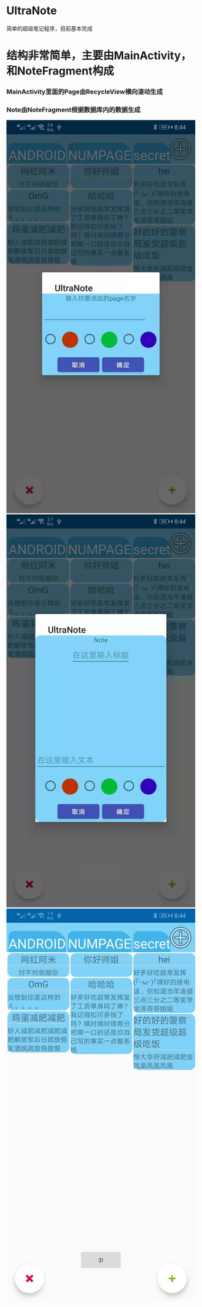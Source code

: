# UltraNote
简单的超级笔记程序，目前基本完成

# 结构非常简单，主要由MainActivity， 和NoteFragment构成
### MainActivity里面的Page由RecycleView横向滚动生成
### Note由NoteFragment根据数据库内的数据生成

![PageAdd](ReadMeImg/PageAdd.jpg)
  ![NoteAdd](ReadMeImg/NoteAdd.jpg)
  ![主界面](ReadMeImg/Main.jpg)
